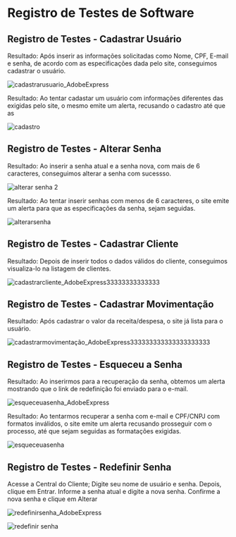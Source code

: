 # Registro de Testes de Software

## Registro de Testes - Cadastrar Usuário
Resultado: Após inserir as informações solicitadas como Nome, CPF, E-mail e senha, de acordo com as especificações dada pelo site, conseguimos cadastrar o usuário.

![cadastrarusuario_AdobeExpress](https://user-images.githubusercontent.com/111783703/204058503-d7e6581a-4f1d-4321-a130-52fa5ee3dd91.gif)

Resultado: Ao tentar cadastar um usuário com informações diferentes das exigidas pelo site, o mesmo emite um alerta, recusando o cadastro até que as 

![cadastro](https://user-images.githubusercontent.com/111783703/204111126-0b509f65-6ab0-4f82-83e1-e0404412a378.gif)

## Registro de Testes - Alterar Senha
Resultado: Ao inserir a senha atual e a senha nova, com mais de 6 caracteres, conseguimos alterar a senha com sucessso.

![alterar senha 2](https://user-images.githubusercontent.com/111783703/204058768-01b92c8b-5b54-427b-bc95-b6357977cf20.gif)

Resultado: Ao tentar inserir senhas com menos de 6 caracteres, o site emite um alerta para que as especificações da senha, sejam seguidas.

![alterarsenha](https://user-images.githubusercontent.com/111783703/204111123-9ea069cd-a20b-4399-b59d-9aa91bc9b676.gif)

## Registro de Testes - Cadastrar Cliente
Resultado: Depois de inserir todos o dados válidos do cliente, conseguimos visualiza-lo na listagem de clientes.
 
![cadastrarcliente_AdobeExpress33333333333333](https://user-images.githubusercontent.com/111783703/204059614-c7a927ca-7bb8-4a2b-907e-3124139c9eb9.gif)

## Registro de Testes - Cadastrar Movimentação
Resultado: Após cadastrar o valor da receita/despesa, o site já lista para o usuário.

![cadastrarmovimentação_AdobeExpress333333333333333333333](https://user-images.githubusercontent.com/111783703/204059686-ef0aa993-1f63-4208-93a3-98706fe2997d.gif)

## Registro de Testes - Esqueceu a Senha
Resultado: Ao inserirmos para a recuperação da senha, obtemos um alerta mostrando que o link de redefinição foi enviado para o e-mail.

![esqueceuasenha_AdobeExpress](https://user-images.githubusercontent.com/111783703/204058526-846b7578-b40c-4b42-81ab-6991c6172ece.gif)

Resultado: Ao tentarmos recuperar a senha com e-mail e CPF/CNPJ com formatos inválidos, o site emite um alerta recusando prosseguir com o processo, até que sejam seguidas as formatações exigidas.

![esqueceuasenha](https://user-images.githubusercontent.com/111783703/204111132-63e38963-31fe-4ba9-bb39-47a4619a1acb.gif)

## Registro de Testes - Redefinir Senha
Acesse a Central do Cliente;
Digite seu nome de usuário e senha. Depois, clique em Entrar.
Informe a senha atual e digite a nova senha.
Confirme a nova senha e clique em Alterar
  
![redefinirsenha_AdobeExpress](https://user-images.githubusercontent.com/111783703/204058532-6989de34-6350-48fb-9e7c-1ca086dcf81e.gif)

![redefinir senha](https://user-images.githubusercontent.com/111783703/204111135-5054e8de-fd4c-44b8-b229-c9b508c7aed5.gif)



